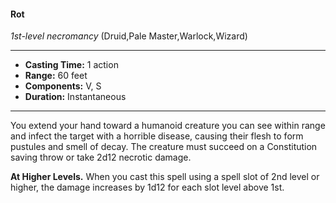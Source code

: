 #### Rot
*1st-level necromancy* (Druid,Pale Master,Warlock,Wizard)
___
- **Casting Time:** 1 action
- **Range:** 60 feet
- **Components:** V, S
- **Duration:** Instantaneous
---
You extend your hand toward a humanoid creature you can see within range and infect the target with a horrible disease, causing their flesh to form pustules and smell of decay. The creature must succeed on a Constitution saving throw or take 2d12 necrotic damage.

**At Higher Levels.** When you cast this spell using a spell slot of 2nd level or higher, the damage increases by 1d12 for each slot level above 1st.
